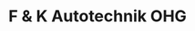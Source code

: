---
title: "F & K Autotechnik OHG"
url: /freiburg-im-breisgau/f-und-k-autotechnik-ohg/
shop: Autowerkstatt
---